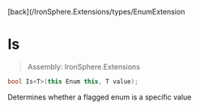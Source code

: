 ﻿

[back](/IronSphere.Extensions/types/EnumExtension

# Is

> Assembly: IronSphere.Extensions

```csharp
bool Is<T>(this Enum this, T value);
```

Determines whether a flagged enum is a specific value

 